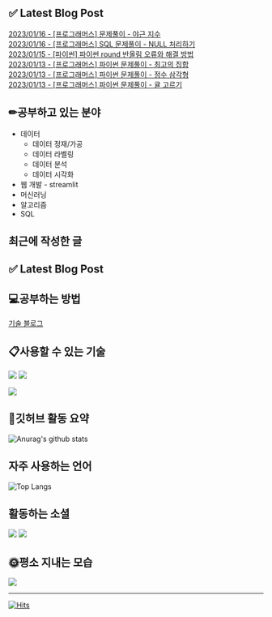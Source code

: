 
## ✅ Latest Blog Post

[2023/01/16 - [프로그래머스]  문제풀이 - 야근 지수](https://whdgus928.tistory.com/48) <br/>
[2023/01/16 - [프로그래머스] SQL 문제풀이 - NULL 처리하기](https://whdgus928.tistory.com/47) <br/>
[2023/01/15 - [파이썬] 파이썬 round 반올림 오류와 해결 방법](https://whdgus928.tistory.com/46) <br/>
[2023/01/13 - [프로그래머스] 파이썬 문제풀이 - 최고의 집합](https://whdgus928.tistory.com/45) <br/>
[2023/01/13 - [프로그래머스] 파이썬 문제풀이 - 정수 삼각형](https://whdgus928.tistory.com/44) <br/>
[2023/01/13 - [프로그래머스] 파이썬 문제풀이 - 귤 고르기](https://whdgus928.tistory.com/43) <br/>


## ✏공부하고 있는 분야
* 데이터
  * 데이터 정재/가공
  * 데이터 라벨링
  * 데이터 분석
  * 데이터 시각화
* 웹 개발 - streamlit
* 머신러닝
* 알고리즘
* SQL

## 최근에 작성한 글
## ✅ Latest Blog Post

## 💻공부하는 방법
[기술 블로그](https://whdgus928.tistory.com/)

## 📋사용할 수 있는 기술
<img src="https://img.shields.io/badge/Python-gray?style=flat&logo=Python&logoColor=3776AB"> <img src="https://img.shields.io/badge/Java-007396?style=flat&logo=Java&logoColor=white">

<img src="https://img.shields.io/badge/mysql-4479A1?style=flat&logo=mysql&logoColor=white">

## 📃깃허브 활동 요약
![Anurag's github stats](https://github-readme-stats.vercel.app/api?username=whdgus928&show_icons=true&theme=vue )

## 자주 사용하는 언어
![Top Langs](https://github-readme-stats.vercel.app/api/top-langs/?username=whdgus928&layout=compact&theme=vue)

## 활동하는 소셜
<a href="https://career.programmers.co.kr/pr/whdgus928_1461"><img src="https://img.shields.io/badge/-programmers-blue?style=flat"/></a>
<a href="https://whdgus928.tistory.com/"><img src="https://img.shields.io/badge/Tistory-000000?style=flat&logo=tistory&logoColor=white"/></a>

## 🌞평소 지내는 모습
<a href="https://blog.naver.com/whdgus928"><img src="https://img.shields.io/badge/Naver-03C75A?style=flat&logo=naver&logoColor=white"/></a>

***

[![Hits](https://hits.seeyoufarm.com/api/count/incr/badge.svg?url=https%3A%2F%2Fgithub.com%2Fwhdgus928%2Fhit-counter&count_bg=%2379C83D&title_bg=%23555555&icon=&icon_color=%23E7E7E7&title=hits&edge_flat=false)](https://github.com/whdgus928)
